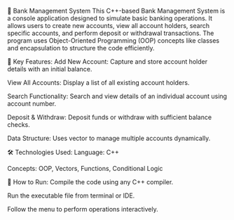 💼 Bank Management System
This C++-based Bank Management System is a console application designed to simulate basic banking operations. It allows users to create new accounts, view all account holders, search specific accounts, and perform deposit or withdrawal transactions. The program uses Object-Oriented Programming (OOP) concepts like classes and encapsulation to structure the code efficiently.

🔧 Key Features:
Add New Account: Capture and store account holder details with an initial balance.

View All Accounts: Display a list of all existing account holders.

Search Functionality: Search and view details of an individual account using account number.

Deposit & Withdraw: Deposit funds or withdraw with sufficient balance checks.

Data Structure: Uses vector to manage multiple accounts dynamically.

🛠️ Technologies Used:
Language: C++

Concepts: OOP, Vectors, Functions, Conditional Logic

📌 How to Run:
Compile the code using any C++ compiler.

Run the executable file from terminal or IDE.

Follow the menu to perform operations interactively.

